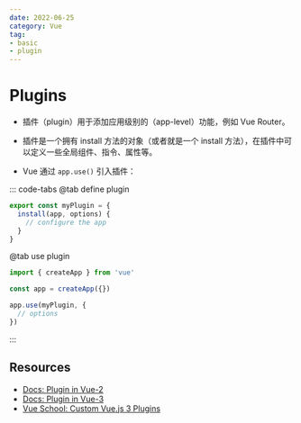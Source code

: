 ```yaml
---
date: 2022-06-25
category: Vue
tag:
- basic
- plugin
---
```


# Plugins

- 插件（plugin）用于添加应用级别的（app-level）功能，例如 Vue Router。

- 插件是一个拥有 install 方法的对象（或者就是一个 install 方法），在插件中可以定义一些全局组件、指令、属性等。

- Vue 通过 `app.use()` 引入插件：

::: code-tabs
@tab define plugin
```javascript
export const myPlugin = {
  install(app, options) {
    // configure the app
  }
}
```

@tab use plugin
```javascript
import { createApp } from 'vue'

const app = createApp({})

app.use(myPlugin, {
  // options
})
```
:::

## Resources

- [Docs: Plugin in Vue-2](https://v2.vuejs.org/v2/guide/plugins.html)
- [Docs: Plugin in Vue-3](https://vuejs.org/guide/reusability/plugins.html)
- [Vue School: Custom Vue.js 3 Plugins](https://vueschool.io/courses/custom-vue-js-3-plugins)
